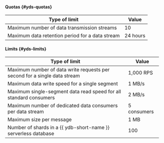 #### Quotas {#yds-quotas}

| Type of limit | Value |
--- | ---
| Maximum number of data transmission streams | 10 |
| Maximum data retention period for a data stream | 24 hours |

#### Limits {#yds-limits}

| Type of limit | Value |
--- | ---
| Maximum number of data write requests per second for a single data stream | 1,000 RPS |
| Maximum data write speed for a single segment | 1 MB/s |
| Maximum single-segment data read speed for all standard consumers | 2 MB/s |
| Maximum number of dedicated data consumers per data stream | 5 consumers |
| Maximum size per message | 1 MB |
| Number of shards in a {{ ydb-short-name }} serverless database | 100 |
